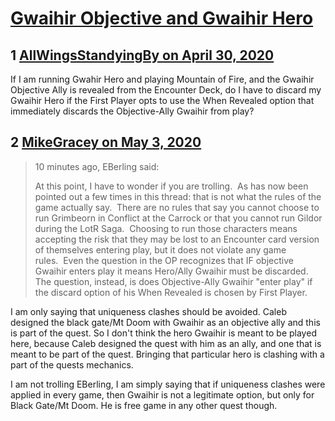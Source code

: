 # [Gwaihir Objective and Gwaihir Hero](https://community.fantasyflightgames.com/topic/308054-gwaihir-objective-and-gwaihir-hero/)

## 1 [AllWingsStandyingBy on April 30, 2020](https://community.fantasyflightgames.com/topic/308054-gwaihir-objective-and-gwaihir-hero/?do=findComment&comment=3932540)

If I am running Gwahir Hero and playing Mountain of Fire, and the Gwaihir Objective Ally is revealed from the Encounter Deck, do I have to discard my Gwaihir Hero if the First Player opts to use the When Revealed option that immediately discards the Objective-Ally Gwaihir from play?

## 2 [MikeGracey on May 3, 2020](https://community.fantasyflightgames.com/topic/308054-gwaihir-objective-and-gwaihir-hero/?do=findComment&comment=3933977)

> 10 minutes ago, EBerling said:
> 
> 
> At this point, I have to wonder if you are trolling.  As has now been pointed out a few times in this thread: that is not what the rules of the game actually say.  There are no rules that say you cannot choose to run Grimbeorn in Conflict at the Carrock or that you cannot run Gildor during the LotR Saga.  Choosing to run those characters means accepting the risk that they may be lost to an Encounter card version of themselves entering play, but it does not violate any game rules.  Even the question in the OP recognizes that IF objective Gwaihir enters play it means Hero/Ally Gwaihir must be discarded.  The question, instead, is does Objective-Ally Gwaihir "enter play" if the discard option of his When Revealed is chosen by First Player.

I am only saying that uniqueness clashes should be avoided. Caleb designed the black gate/Mt Doom with Gwaihir as an objective ally and this is part of the quest. So I don't think the hero Gwaihir is meant to be played here, because Caleb designed the quest with him as an ally, and one that is meant to be part of the quest. Bringing that particular hero is clashing with a part of the quests mechanics.

I am not trolling EBerling, I am simply saying that if uniqueness clashes were applied in every game, then Gwaihir is not a legitimate option, but only for Black Gate/Mt Doom. He is free game in any other quest though.


